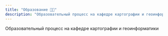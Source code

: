 ```yaml
---
title: "Образование 👩‍🎓"
description: "Образовательный процесс на кафедре картографии и геоинформатики"
---
```


Образовательный процесс на кафедре картографии и геоинформатики